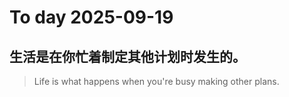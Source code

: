 
# To day 2025-09-19


## 生活是在你忙着制定其他计划时发生的。
> Life is what happens when you're busy making other plans.

    